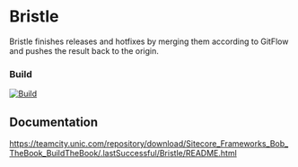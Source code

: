 # Bristle

Bristle finishes releases and hotfixes by merging them according to GitFlow and pushes the result back to the origin.

### Build
[![Build](https://teamcity.unic.com/httpAuth/app/rest/builds/buildType:Sitecore_Frameworks_Bob_Bristle_Build/statusIcon)](https://teamcity.unic.com/viewType.html?buildTypeId=Sitecore_Frameworks_Bob_Bristle_Build)

## Documentation

<https://teamcity.unic.com/repository/download/Sitecore_Frameworks_Bob_TheBook_BuildTheBook/.lastSuccessful/Bristle/README.html>
